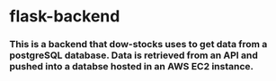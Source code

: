 # flask-backend

### This is a backend that dow-stocks uses to get data from a postgreSQL database. Data is retrieved from an API and pushed into a databse hosted in an AWS EC2 instance.
